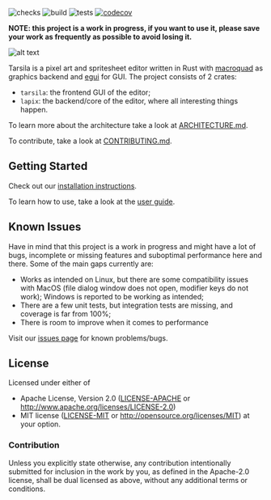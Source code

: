 ![checks](https://github.com/yds12/tarsila/actions/workflows/checks.yml/badge.svg)
![build](https://github.com/yds12/tarsila/actions/workflows/build.yml/badge.svg)
![tests](https://github.com/yds12/tarsila/actions/workflows/tests.yml/badge.svg)
[![codecov](https://codecov.io/gh/yds12/tarsila/branch/master/graph/badge.svg?token=WAKWAIIYLK)](https://codecov.io/gh/yds12/tarsila)

**NOTE: this project is a work in progress, if you want to use it, please save
your work as frequently as possible to avoid losing it.**

![alt text](https://github.com/yds12/tarsila/blob/master/docs/screenshot.png?raw=true)

Tarsila is a pixel art and spritesheet editor written in Rust with
[macroquad](https://macroquad.rs/) as graphics backend and
[egui](https://www.egui.rs/) for GUI. The project consists of 2 crates:

* `tarsila`: the frontend GUI of the editor;
* `lapix`: the backend/core of the editor, where all interesting things happen.

To learn more about the architecture take a look at
[ARCHITECTURE.md](ARCHITECTURE.md).

To contribute, take a look at [CONTRIBUTING.md](CONTRIBUTING.md).

## Getting Started

Check out our [installation instructions](docs/install.md).

To learn how to use, take a look at the [user guide](docs/user_guide.md).

## Known Issues

Have in mind that this project is a work in progress and might have a lot of
bugs, incomplete or missing features and suboptimal performance here and there.
Some of the main gaps currently are:

* Works as intended on Linux, but there are some compatibility issues with MacOS
  (file dialog window does not open, modifier keys do not work); Windows is
  reported to be working as intended;
* There are a few unit tests, but integration tests are missing, and coverage is
  far from 100%;
* There is room to improve when it comes to performance

Visit our [issues page](https://github.com/yds12/tarsila/issues) for known
problems/bugs.

## License

Licensed under either of
 * Apache License, Version 2.0 ([LICENSE-APACHE](LICENSE-APACHE) or
   http://www.apache.org/licenses/LICENSE-2.0)
 * MIT license ([LICENSE-MIT](LICENSE-MIT) or
   http://opensource.org/licenses/MIT) at your option.

### Contribution

Unless you explicitly state otherwise, any contribution intentionally submitted
for inclusion in the work by you, as defined in the Apache-2.0 license, shall
be dual licensed as above, without any additional terms or conditions.

